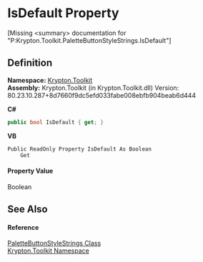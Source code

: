 # IsDefault Property


\[Missing &lt;summary&gt; documentation for "P:Krypton.Toolkit.PaletteButtonStyleStrings.IsDefault"\]



## Definition
**Namespace:** <a href="79d2eac2-21f4-54ff-7552-b20c33c30600.md">Krypton.Toolkit</a>  
**Assembly:** Krypton.Toolkit (in Krypton.Toolkit.dll) Version: 80.23.10.287+8d7660f9dc5efd033fabe008ebfb904beab6d444

**C#**
``` C#
public bool IsDefault { get; }
```
**VB**
``` VB
Public ReadOnly Property IsDefault As Boolean
	Get
```



#### Property Value
Boolean

## See Also


#### Reference
<a href="e544ce24-f44a-8b52-b379-2eef84968511.md">PaletteButtonStyleStrings Class</a>  
<a href="79d2eac2-21f4-54ff-7552-b20c33c30600.md">Krypton.Toolkit Namespace</a>  
